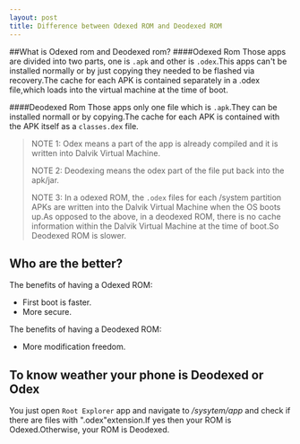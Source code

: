 ```yaml
---
layout: post
title: Difference between Odexed ROM and Deodexed ROM
---
```


##What is Odexed rom and Deodexed rom?
####Odexed Rom 
Those apps are divided into two parts, one is `.apk` and other is `.odex`.This apps can't be installed normally or by just copying they needed to be flashed via recovery.The cache for each APK is contained separately in a .odex file,which loads into the virtual machine at the time of boot.

####Deodexed Rom
Those apps only one file which is `.apk`.They can be installed normall or by copying.The cache for each APK is contained with the APK itself as a `classes.dex` file.
>
> NOTE 1: Odex means a part of the app is already compiled and it is written into Dalvik Virtual Machine. 
>
> NOTE 2: Deodexing means the odex part of the file put back into the apk/jar.
>
> NOTE 3: In a odexed ROM, the `.odex` files for each /system partition APKs are written into the Dalvik Virtual Machine when the OS boots up.As opposed to the above, in a deodexed ROM, there is no cache information within the Dalvik Virtual Machine at the time of boot.So Deodexed ROM is slower.

## Who are the better?
The benefits of having a Odexed ROM:
- First boot is faster.
- More secure.

The benefits of having a Deodexed ROM:
- More modification freedom. 

## To know weather your phone is Deodexed or Odex
You just open `Root Explorer` app and navigate to */sysytem/app* and check if there are files with ".odex"extension.If yes then your ROM is Odexed.Otherwise, your ROM is Deodexed. 

